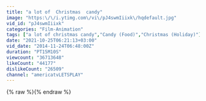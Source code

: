 ```yaml
---
title: "a lot of  Christmas  candy"
image: "https:\/\/i.ytimg.com\/vi\/pJ4swmIiixk\/hqdefault.jpg"
vid_id: "pJ4swmIiixk"
categories: "Film-Animation"
tags: ["a lot of christmas candy","Candy (Food)","Christmas (Holiday)"]
date: "2021-10-25T06:21:13+03:00"
vid_date: "2014-11-24T06:48:00Z"
duration: "PT15M10S"
viewcount: "36713648"
likeCount: "44177"
dislikeCount: "26509"
channel: "americatvLETSPLAY"
---
```

{% raw %}{% endraw %}

